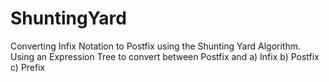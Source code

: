# ShuntingYard
Converting Infix Notation to Postfix using the Shunting Yard Algorithm. Using an Expression Tree to convert between Postfix and a) Infix b) Postfix c) Prefix
